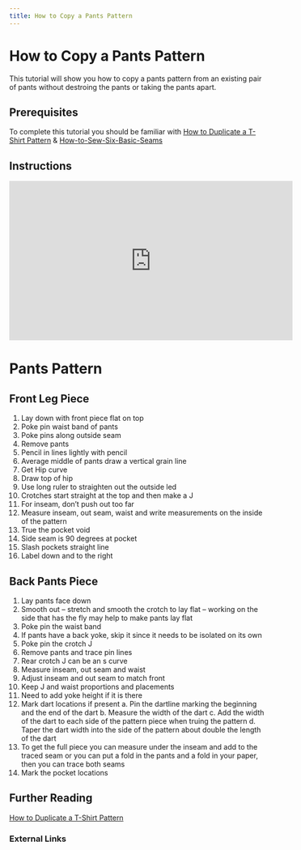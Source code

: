 ```yaml
---
title: How to Copy a Pants Pattern
---
```


# How to Copy a Pants Pattern

This tutorial will show you how to copy a pants pattern from an existing pair of pants without destroing the pants or taking the pants apart.

## Prerequisites

To complete this tutorial you should be familiar with [How to Duplicate a T-Shirt Pattern](./how-to-duplicate-a-t-shirt-pattern.md) & [How-to-Sew-Six-Basic-Seams](./how-to-sew-six-basic-seams.md)

## Instructions

<div class="responsive-iframe-container"><iframe width="560" height="315" src="https://www.youtube.com/embed/BqeE2gqSrIc" title="YouTube video player" frameborder="0" allow="accelerometer; autoplay; clipboard-write; encrypted-media; gyroscope; picture-in-picture" allowfullscreen></iframe></div>

# Pants Pattern

## Front Leg Piece

1. Lay down with front piece flat on top
2. Poke pin waist band of pants
3. Poke pins along outside seam
4. Remove pants
5. Pencil in lines lightly with pencil
6. Average middle of pants draw a vertical grain line
7. Get Hip curve
8. Draw top of hip
9. Use long ruler to straighten out the outside led
10. Crotches start straight at the top and then make a J
11. For inseam, don’t push out too far
12. Measure inseam, out seam, waist and write measurements on the inside of the pattern
13. True the pocket void
14. Side seam is 90 degrees at pocket
15. Slash pockets straight line
16. Label down and to the right

## Back Pants Piece

1. Lay pants face down
2. Smooth out – stretch and smooth the crotch to lay flat – working on the side that has the fly may help to make pants lay flat
3. Poke pin the waist band
4. If pants have a back yoke, skip it since it needs to be isolated on its own
5. Poke pin the crotch J
6. Remove pants and trace pin lines
7. Rear crotch J can be an s curve
8. Measure inseam, out seam and waist
9. Adjust inseam and out seam to match front
10. Keep J and waist proportions and placements
11. Need to add yoke height if it is there
12. Mark dart locations if present
    a. Pin the dartline marking the beginning and the end of the dart
    b. Measure the width of the dart
    c. Add the width of the dart to each side of the pattern piece when truing the pattern
    d. Taper the dart width into the side of the pattern about double the length of the dart
13. To get the full piece you can measure under the inseam and add to the traced seam or you can put a fold in the pants and a fold in your paper, then you can trace both seams
14. Mark the pocket locations

## Further Reading

[How to Duplicate a T-Shirt Pattern](../tutorials/How-to-Duplicate-a-T-Shirt-Pattern.md)

### External Links
